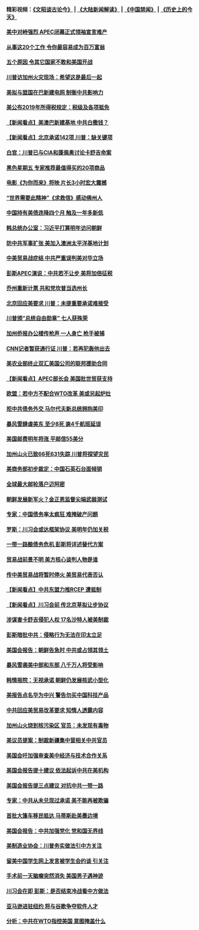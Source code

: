 #### 精彩视频：[《文昭谈古论今》](https://github.com/gfw-breaker/wenzhao/blob/master/README.md?t=11181231) | [《大陆新闻解读》](https://github.com/gfw-breaker/ntdtv-comedy/blob/master/README.md?t=11181231) | [《中国禁闻》](https://github.com/gfw-breaker/ntdtv-news/blob/master/README.md?t=11181231) | [《历史上的今天》](https://github.com/gfw-breaker/today-in-history/blob/master/README.md?t=11181231) 

#### [美中对峙强烈 APEC闭幕正式领袖宣言难产](../pages/nsc412/n10859544.md?t=11181231) 

#### [从事这20个工作 令你最容易成为百万富翁](../pages/nsc412/n10855513.md?t=11181231) 

#### [五个原因 令其它国家不敢和美国开战](../pages/nsc412/n10858519.md?t=11181231) 

#### [川普访加州火灾现场：希望这是最后一起](../pages/nsc412/n10859059.md?t=11181231) 

#### [美拟与盟国在巴新建电网 制衡中共影响力](../pages/nsc412/n10859057.md?t=11181231) 

#### [美公布2019年所得税规定：税级及各项抵免](../pages/nsc412/n10858852.md?t=11181231) 

#### [【新闻看点】美澳巴新建基地 中共白撒钱？](../pages/nsc412/n10858636.md?t=11181231) 

#### [【新闻看点】北京承诺142项 川普：缺关键项](../pages/nsc412/n10858513.md?t=11181231) 

#### [白宫：川普已与CIA和蓬佩奥讨论卡舒吉命案](../pages/nsc412/n10858517.md?t=11181231) 

#### [黑色星期五 专家推荐最值得买的20项商品](../pages/nsc412/n10858552.md?t=11181231) 

#### [电影《为你而来》将映 片长3小时宏大震撼](../pages/nsc412/n10858320.md?t=11181231) 

#### [“世界需要此精神”《求救信》感动佛州人](../pages/nsc412/n10857595.md?t=11181231) 

#### [中国持有美债连降四个月 触及一年多新低](../pages/nsc412/n10858378.md?t=11181231) 

#### [韩总统办公室：习近平打算明年访问朝鲜](../pages/nsc412/n10858325.md?t=11181231) 

#### [防中共军事扩张 美加入澳洲太平洋基地计划](../pages/nsc412/n10858258.md?t=11181231) 

#### [中美贸易战症结 中共严重误判美对华立场](../pages/nsc412/n10857352.md?t=11181231) 

#### [彭斯APEC演说：中共若不让步 美将加倍征税](../pages/nsc412/n10858071.md?t=11181231) 

#### [乔州重新计票 共和党坎普当选州长](../pages/nsc412/n10857784.md?t=11181231) 

#### [北京回应美要求 川普：未提重要承诺难接受](../pages/nsc412/n10857142.md?t=11181231) 

#### [川普颁“总统自由勋章” 七人获殊荣](../pages/nsc412/n10857652.md?t=11181231) 

#### [加州侨报办公楼传枪声 一人身亡 枪手被捕](../pages/nsc412/n10857284.md?t=11181231) 

#### [CNN记者暂获通行证 川普：若再犯轰他出去](../pages/nsc412/n10857438.md?t=11181231) 

#### [美农业部终止双汇美国公司的联邦援助合同](../pages/nsc412/n10857177.md?t=11181231) 

#### [【新闻看点】APEC部长会 美国批世贸获支持](../pages/nsc412/n10857086.md?t=11181231) 

#### [欧盟：若中方不配合WTO改革 美或另起炉灶](../pages/nsc412/n10856866.md?t=11181231) 

#### [拒中共债务外交 马尔代夫新总统拥抱美印](../pages/nsc412/n10856998.md?t=11181231) 

#### [暴风雪肆虐美东 至少8死 逾4千航班延误](../pages/nsc412/n10856804.md?t=11181231) 

#### [美国邮费明年将涨 平邮信55美分](../pages/nsc412/n10855632.md?t=11181231) 

#### [加州山火已致66死631失踪 川普将探望灾民](../pages/nsc412/n10856213.md?t=11181231) 

#### [美商务部初步裁定：中国石英石台面倾销](../pages/nsc412/n10855128.md?t=11181231) 

#### [全球最大邮轮落户迈阿密](../pages/nsc412/n10855367.md?t=11181231) 

#### [朝鲜发展新军火？金正恩监督尖端武器测试](../pages/nsc412/n10855089.md?t=11181231) 

#### [专家：中国债务率太疯狂 难掩破产问题](../pages/nsc412/n10854958.md?t=11181231) 

#### [罗斯：川习会或达框架协议 美明年仍加关税](../pages/nsc412/n10854923.md?t=11181231) 

#### [一带一路酿债务危机 彭斯将详述替代方案](../pages/nsc412/n10854827.md?t=11181231) 

#### [贸易战前景不明 美方核心谈判人物是谁](../pages/nsc412/n10854405.md?t=11181231) 

#### [传中美贸易战将暂时停火 美贸易代表否认](../pages/nsc412/n10854807.md?t=11181231) 

#### [【新闻看点】中共东盟力推RCEP 遭抵制](../pages/nsc412/n10854549.md?t=11181231) 

#### [【新闻看点】川习会前 传北京草拟让步协议](../pages/nsc412/n10854649.md?t=11181231) 

#### [涉谋害卡舒吉侵犯人权 17名沙特人被美制裁](../pages/nsc412/n10854611.md?t=11181231) 

#### [彭斯暗批中共：侵略行为无法在印太立足](../pages/nsc412/n10853726.md?t=11181231) 

#### [美国会报告：朝鲜告急时 中共或占领其领土](../pages/nsc412/n10852870.md?t=11181231) 

#### [暴风雪袭美中部和东部 八千万人将受影响](../pages/nsc412/n10853082.md?t=11181231) 

#### [韩情报院：无视承诺 朝鲜仍发展核武小型化](../pages/nsc412/n10853349.md?t=11181231) 

#### [美报告点名华为中兴 警告勿买中国科技产品](../pages/nsc412/n10852143.md?t=11181231) 

#### [中共回应美贸易改革要求 知情人透露内容](../pages/nsc412/n10852470.md?t=11181231) 

#### [加州山火烧到核污染区 官员：未发现有毒物](../pages/nsc412/n10852387.md?t=11181231) 

#### [美议员提案：制裁新疆集中营相关中共官员](../pages/nsc412/n10852429.md?t=11181231) 

#### [美国会吁加强审查美中经济与技术合作关系](../pages/nsc412/n10852368.md?t=11181231) 

#### [美国会报告提十建议 依法起诉中共在美机构](../pages/nsc412/n10851671.md?t=11181231) 

#### [美国会报告提三点建议 对抗中共一带一路](../pages/nsc412/n10852252.md?t=11181231) 

#### [专家：中共从未兑现过承诺 美不能再被欺骗](../pages/nsc412/n10851988.md?t=11181231) 

#### [首批大篷车移民抵达 马蒂斯赴美墨边境](../pages/nsc412/n10851949.md?t=11181231) 

#### [美国会报告：中共加强党化 党和国无界线](../pages/nsc412/n10851682.md?t=11181231) 

#### [美制造业协会：川普务实做法引中方关注](../pages/nsc412/n10851022.md?t=11181231) 

#### [留美中国学生网上发言被学生会约谈 引关注](../pages/nsc412/n10850335.md?t=11181231) 

#### [手术前一天脑瘤突然消失 美国男子遇神迹](../pages/nsc412/n10850402.md?t=11181231) 

#### [川习会在即 彭斯：是否结束冷战看中方做法](../pages/nsc412/n10849918.md?t=11181231) 

#### [亚马逊进驻纽约 将与谷歌争夺软件人才](../pages/nsc412/n10850103.md?t=11181231) 

#### [分析：中共在WTO指控美国 意图掩盖什么](../pages/nsc412/n10849991.md?t=11181231) 

